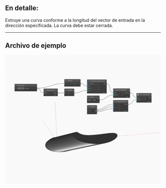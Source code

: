 ## En detalle:
Extruye una curva conforme a la longitud del vector de entrada en la dirección especificada. La curva debe estar cerrada.
___
## Archivo de ejemplo

![ExtrudeAsSolid (direction)](./Autodesk.DesignScript.Geometry.Curve.ExtrudeAsSolid(direction)_img.jpg)


